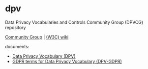 # dpv
Data Privacy Vocabularies and Controls Community Group (DPVCG) repository

[Community Group](https://www.w3.org/community/dpvcg/) | [(W3C) wiki](https://www.w3.org/community/dpvcg/wiki/Main_Page)

documents:
  * [Data Privacy Vocabulary (DPV)](https://dpvcg.github.io/dpv/)
  * [GDPR terms for Data Privacy Vocabulary (DPV-GDPR)](https://github.com/dpvcg/dpv-gdpr#gdpr-terms-for-data-privacy-vocabulary-dpv-gdpr)
